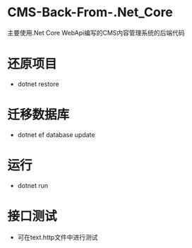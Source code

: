 # CMS-Back-From-.Net_Core
主要使用.Net Core WebApi编写的CMS内容管理系统的后端代码
# 还原项目
* dotnet restore
# 迁移数据库
* dotnet ef database update
# 运行
* dotnet run
# 接口测试
* 可在text.http文件中进行测试

